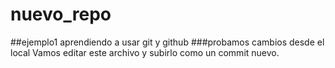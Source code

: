 # nuevo_repo
##ejemplo1
aprendiendo a usar git y github
###probamos cambios desde el local
Vamos editar este archivo y subirlo como un commit nuevo.
